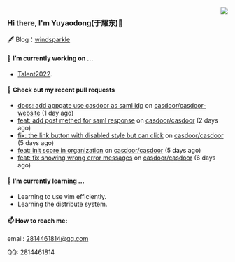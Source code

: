 <img align="right" src="https://github-readme-stats.vercel.app/api?username=leo220yuyaodog&show_icons=true&icon_color=805AD5&text_color=718096&bg_color=ffffff&hide_title=true" />

### Hi there, I'm Yuyaodong(于耀东)👋
🖋 Blog：[windsparkle](https://blog.windsparkle.top)
#### 🔭 I’m currently working on ...
- [Talent2022](https://github.com/casbin/Talent2022).

#### 🔨 Check out my recent pull requests

- [docs: add appgate use casdoor as saml idp](https://github.com/casdoor/casdoor-website/pull/418) on [casdoor/casdoor-website](https://github.com/casdoor/casdoor-website) (1 day ago)
- [feat: add post methed for saml response](https://github.com/casdoor/casdoor/pull/1399) on [casdoor/casdoor](https://github.com/casdoor/casdoor) (2 days ago)
- [fix: the link button with disabled style but can click](https://github.com/casdoor/casdoor/pull/1390) on [casdoor/casdoor](https://github.com/casdoor/casdoor) (5 days ago)
- [feat: init score in organization](https://github.com/casdoor/casdoor/pull/1388) on [casdoor/casdoor](https://github.com/casdoor/casdoor) (5 days ago)
- [feat: fix showing wrong error messages](https://github.com/casdoor/casdoor/pull/1385) on [casdoor/casdoor](https://github.com/casdoor/casdoor) (6 days ago)

#### 🌱 I’m currently learning ...
- Learning to use vim efficiently.
- Learning the distribute system.

#### 📫 How to reach me:
email: 2814461814@qq.com

QQ: 2814461814
